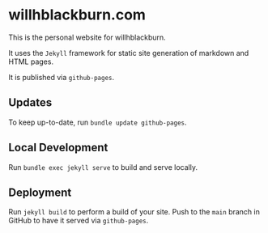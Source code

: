 # willhblackburn.com

This is the personal website for willhblackburn.

It uses the `Jekyll` framework for static site generation of markdown and HTML pages.

It is published via `github-pages`.

## Updates

To keep up-to-date, run `bundle update github-pages`.

## Local Development

Run `bundle exec jekyll serve` to build and serve locally.

## Deployment

Run `jekyll build` to perform a build of your site. Push to the `main` branch in GitHub to have it served via `github-pages`.